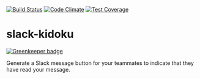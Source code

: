 [![Build Status](https://travis-ci.org/kn1cht/slack-kidoku.svg?branch=master)](https://travis-ci.org/kn1cht/slack-kidoku)
[![Code Climate](https://codeclimate.com/github/kn1cht/slack-kidoku/badges/gpa.svg)](https://codeclimate.com/github/kn1cht/slack-kidoku)
[![Test Coverage](https://codeclimate.com/github/kn1cht/slack-kidoku/badges/coverage.svg)](https://codeclimate.com/github/kn1cht/slack-kidoku/coverage)
# slack-kidoku

[![Greenkeeper badge](https://badges.greenkeeper.io/kn1cht/slack-kidoku.svg)](https://greenkeeper.io/)

Generate a Slack message button for your teammates to indicate that they have read your message.
